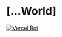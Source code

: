 # [...World]

[![Vercel Bot](https://github.com/ksorv/blog/actions/workflows/deploy.yaml/badge.svg?branch=main)](https://github.com/ksorv/blog/actions/workflows/deploy.yaml)